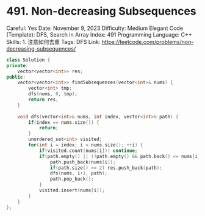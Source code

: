 # 491. Non-decreasing Subsequences

Careful: Yes
Date: November 9, 2023
Difficulty: Medium
Elegant Code (Template): DFS, Search in Array
Index: 491
Programming Language: C++
Skills: 1. 注意如何去重
Tags: DFS
Link: https://leetcode.com/problems/non-decreasing-subsequences/

```cpp
class Solution {
private:
    vector<vector<int>> res;
public:
    vector<vector<int>> findSubsequences(vector<int>& nums) {
        vector<int> tmp;
        dfs(nums, 0, tmp);
        return res;
    }
    
    void dfs(vector<int>& nums, int index, vector<int>& path) {
        if(index == nums.size()) {
            return;
        }
        unordered_set<int> visited;
        for(int i = index; i < nums.size(); ++i) {
            if(visited.count(nums[i])) continue;
            if(path.empty() || (!path.empty() && path.back() <= nums[i])) {
                path.push_back(nums[i]);
                if(path.size() >= 2) res.push_back(path);
                dfs(nums, i+1, path);
                path.pop_back();
            }
            visited.insert(nums[i]);
        }
    }
};
```